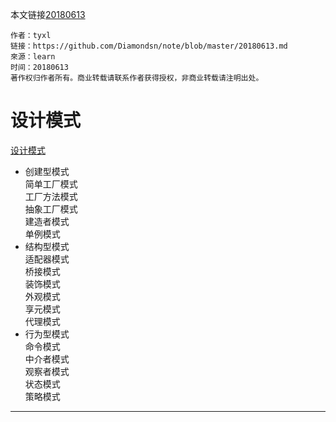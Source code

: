 本文链接[20180613](https://github.com/Diamondsn/note/blob/master/20180613.md)

```
作者：tyxl
链接：https://github.com/Diamondsn/note/blob/master/20180613.md
來源：learn
时间：20180613
著作权归作者所有。商业转载请联系作者获得授权，非商业转载请注明出处。
```

# 设计模式
[设计模式](http://design-patterns.readthedocs.io)

- 创建型模式  
简单工厂模式  
工厂方法模式  
抽象工厂模式  
建造者模式   
单例模式  
- 结构型模式  
适配器模式  
桥接模式  
装饰模式  
外观模式  
享元模式  
代理模式  
- 行为型模式  
命令模式  
中介者模式  
观察者模式  
状态模式  
策略模式  
-----------------------------------------------

